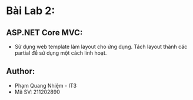 # Bài Lab 2:

## ASP.NET Core MVC:

- Sử dụng web template làm layout cho ứng dụng. Tách layout thành các partial để sử dụng một cách linh hoạt.

## Author:
- Phạm Quang Nhiệm - IT3
- Mã SV: 211202890
  
